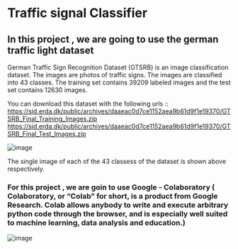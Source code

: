 # Traffic signal Classifier 
## In this project , we are going to use the german traffic light dataset 

German Traffic Sign Recognition Dataset (GTSRB) is an image classification dataset. The images are photos of traffic signs. The images are classified into 43 classes. The training set contains 39209 labeled images and the test set contains 12630 images.

You can download this dataset with the following urls ::
 https://sid.erda.dk/public/archives/daaeac0d7ce1152aea9b61d9f1e19370/GTSRB_Final_Training_Images.zip
 https://sid.erda.dk/public/archives/daaeac0d7ce1152aea9b61d9f1e19370/GTSRB_Final_Test_Images.zip

![image](https://user-images.githubusercontent.com/85100877/132977443-ecc816f3-697e-4cb4-8a61-a65ffb706daa.png)


The single image of each of the 43 classess of the dataset is shown above respectively.


### For this project , we are goin to use Google - Colaboratory ( Colaboratory, or “Colab” for short, is a product from Google Research. Colab allows anybody to write and execute arbitrary python code through the browser, and is especially well suited to machine learning, data analysis and education.)

![image](https://user-images.githubusercontent.com/85100877/132983941-eb5315c4-f640-4a0b-a678-0c80cc785de0.png)

